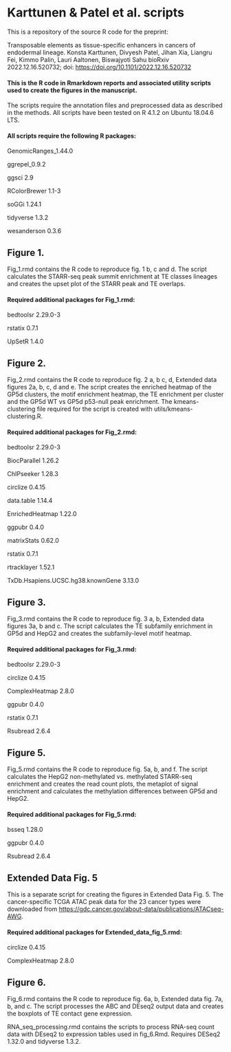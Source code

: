 # Karttunen & Patel et al. scripts

This is a repository of the source R code for the preprint:

Transposable elements as tissue-specific enhancers in cancers of endodermal lineage. Konsta Karttunen, Divyesh Patel, Jihan Xia, Liangru Fei, Kimmo Palin, Lauri Aaltonen, Biswajyoti Sahu bioRxiv 2022.12.16.520732; doi: https://doi.org/10.1101/2022.12.16.520732

#### This is the R code in Rmarkdown reports and associated utility scripts used to create the figures in the manuscript.
The scripts require the annotation files and preprocessed data as described in the methods.
All scripts have been tested on R 4.1.2 on Ubuntu 18.04.6 LTS.

#### All scripts require the following R packages:

GenomicRanges_1.44.0

ggrepel_0.9.2

ggsci 2.9

RColorBrewer 1.1-3

soGGi 1.24.1

tidyverse 1.3.2

wesanderson 0.3.6


## Figure 1.
Fig_1.rmd contains the R code to reproduce fig. 1 b, c and d.
The script calculates the STARR-seq peak summit enrichment at TE classes lineages and creates the upset plot of the STARR peak and TE overlaps.

#### Required additional packages for Fig_1.rmd:

bedtoolsr 2.29.0-3

rstatix 0.7.1

UpSetR 1.4.0

## Figure 2.
Fig_2.rmd contains the R code to reproduce fig. 2 a, b c, d, Extended data figures 2a, b, c, d and e.
The script creates the enriched heatmap of the GP5d clusters, the motif enrichment heatmap, the TE enrichment per cluster and the GP5d WT vs GP5d p53-null peak enrichment.
The kmeans-clustering file required for the script is created with utils/kmeans-clustering.R.

#### Required additional packages for Fig_2.rmd:

bedtoolsr 2.29.0-3

BiocParallel 1.26.2

ChIPseeker 1.28.3

circlize 0.4.15

data.table 1.14.4

EnrichedHeatmap 1.22.0

ggpubr 0.4.0

matrixStats 0.62.0

rstatix 0.7.1

rtracklayer 1.52.1

TxDb.Hsapiens.UCSC.hg38.knownGene 3.13.0

## Figure 3.
Fig_3.rmd contains the R code to reproduce fig. 3 a, b, Extended data figures 3a, b and c.
The script calculates the TE subfamily enrichment in GP5d and HepG2 and creates the subfamily-level motif heatmap.

#### Required additional packages for Fig_3.rmd:

bedtoolsr 2.29.0-3

circlize 0.4.15

ComplexHeatmap 2.8.0

ggpubr 0.4.0

rstatix 0.7.1

Rsubread 2.6.4

## Figure 5.
Fig_5.rmd contains the R code to reproduce fig. 5a, b, and f.
The script calculates the HepG2 non-methylated vs. methylated STARR-seq enrichment and creates the read count plots, the metaplot of signal enrichment and calculates the methylation differences between GP5d and HepG2.

#### Required additional packages for Fig_5.rmd:

bsseq 1.28.0

ggpubr 0.4.0

Rsubread 2.6.4

## Extended Data Fig. 5

This is a separate script for creating the figures in Extended Data Fig. 5. The cancer-specific TCGA ATAC peak data for the 23 cancer types were downloaded from https://gdc.cancer.gov/about-data/publications/ATACseq-AWG.

#### Required additional packages for Extended_data_fig_5.rmd:

circlize 0.4.15

ComplexHeatmap 2.8.0

## Figure 6.
Fig_6.rmd contains the R code to reproduce fig. 6a, b, Extended data fig. 7a, b, and c.
The script processes the ABC and DEseq2 output data and creates the boxplots of TE contact gene expression.

RNA_seq_processing.rmd contains the scripts to process RNA-seq count data with DEseq2 to expression tables used in fig_6.Rmd.
Requires DESeq2 1.32.0 and tidyverse 1.3.2.
